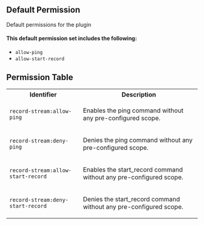 ## Default Permission

Default permissions for the plugin

#### This default permission set includes the following:

- `allow-ping`
- `allow-start-record`

## Permission Table

<table>
<tr>
<th>Identifier</th>
<th>Description</th>
</tr>


<tr>
<td>

`record-stream:allow-ping`

</td>
<td>

Enables the ping command without any pre-configured scope.

</td>
</tr>

<tr>
<td>

`record-stream:deny-ping`

</td>
<td>

Denies the ping command without any pre-configured scope.

</td>
</tr>

<tr>
<td>

`record-stream:allow-start-record`

</td>
<td>

Enables the start_record command without any pre-configured scope.

</td>
</tr>

<tr>
<td>

`record-stream:deny-start-record`

</td>
<td>

Denies the start_record command without any pre-configured scope.

</td>
</tr>
</table>
